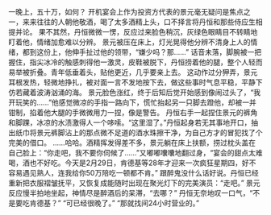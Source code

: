 一晚上，五十万，如何？
开机宴会上作为投资方代表的景元毫无疑问是焦点之一，来来往往的人朝他敬酒，喝了太多酒精上头，口不择言将丹恒和那些侍应生相提并论。
果不其然，丹恒微微一愣，反应过来脸色稍沉，灰绿色眼睛目不转睛地盯着他，情绪加愈难以分辨。
景元被压在床上，灯光晃得他分辨不清身上人的情绪，都到这份上，他伸手扯过他的领带，“嫌少吗？那......”
话音未落，脚腕被一把握住，指尖冰冷的触感刺得他一激灵，皮鞋被脱下，丹恒捞着他的腿，整个人轻而易举被折叠。青年低垂着头，贴他更近，几乎要亲上去。
这动作过分狎弄，景元耳根发热，轻微地挣扎，被对面一言不发地按下去，做这些事时气息平稳，平静下仿若藏着波涛汹涌的海。
景元脸色涨红，终于后知后觉开始感到像闹过头了，“我开玩笑的......”他感觉微凉的手指一路向下，慌忙抬起另一只脚去蹬他，却被一并钳制，掐着他大腿的手微微用力一捏，像是警告。
丹恒右手一起捏住景元的裤角和脚踝，冰凉的水渍激得人一个哆嗦。“这里湿了。”丹恒起身若无其事地开口，抽出纸巾将景元裤脚沾上的那点微不足道的酒水珠擦干净，为自己方才的冒犯找了个完美的借口。
......哈哈。酒精挥发得差不多，景元躺在床上扶额，捞过枕头盖在自己脸上：“你走吧，我不要你伺候了......”又嘟嘟囔囔地翻过身，“宴会的甜点太难喝，酒也不好吃。今天是2月29日，肯德基等28年才迎来一次疯狂星期四，好不容易遇见熟人，连我给你50万陪吃一顿都不肯。”
跟醉鬼没什么话好说。丹恒已经重新把衣服褶皱抚平，又恢复成能随时出现在聚光灯下的完美演员：“走吧。”
景元反应慢半拍地坐起，神情尽是醉酒后的呆滞，“去哪？”
丹恒无奈地叹一口气，“不是要吃肯德基？”
“可已经很晚了。”
“那就找间24小时营业的。”